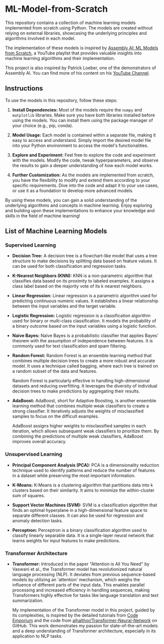 # ML-Model-from-Scratch

This repository contains a collection of machine learning models implemented from scratch using Python. The models are created without relying on external libraries, showcasing the underlying principles and algorithms involved in each model.

The implementation of these models is inspired by [Assembly AI: ML Models from Scratch](https://youtube.com/playlist?list=PLcWfeUsAys2k_xub3mHks85sBHZvg24Jd), a YouTube playlist that provides valuable insights into machine learning algorithms and their implementation.

This project is also inspired by Patrick Loeber, one of the demonstrators of Assembly AI. You can find more of his content on his [YouTube Channel](https://www.youtube.com/@patloeber).


## Instructions

To use the models in this repository, follow these steps:

1. **Install Dependencies:** Most of the models require the `numpy` and `matplotlib` libraries. Make sure you have both libraries installed before using the models. You can install them using the package manager of your choice (e.g., pip, conda).

2. **Model Usage:** Each model is contained within a separate file, making it easy to access and understand. Simply import the desired model file into your Python environment to access the model's functionalities.

3. **Explore and Experiment:** Feel free to explore the code and experiment with the models. Modify the code, tweak hyperparameters, and observe the results to gain a deeper understanding of how each model works.

4. **Further Customization:** As the models are implemented from scratch, you have the flexibility to modify and extend them according to your specific requirements. Dive into the code and adapt it to your use cases, or use it as a foundation to develop more advanced models.

By using these models, you can gain a solid understanding of the underlying algorithms and concepts in machine learning. Enjoy exploring and building upon these implementations to enhance your knowledge and skills in the field of machine learning!

## List of Machine Learning Models

### Supervised Learning

- **Decision Tree:** A decision tree is a flowchart-like model that uses a tree structure to make decisions by splitting data based on feature values. It can be used for both classification and regression tasks.

- **K-Nearest Neighbors (KNN):** KNN is a non-parametric algorithm that classifies data based on its proximity to labeled examples. It assigns a class label based on the majority vote of its k nearest neighbors.

- **Linear Regression:** Linear regression is a parametric algorithm used for predicting continuous numeric values. It establishes a linear relationship between the input variables and the target variable.

- **Logistic Regression:** Logistic regression is a classification algorithm used for binary or multi-class classification. It models the probability of a binary outcome based on the input variables using a logistic function.

- **Naive Bayes:** Naive Bayes is a probabilistic classifier that applies Bayes' theorem with the assumption of independence between features. It is commonly used for text classification and spam filtering.

- **Random Forest:** Random Forest is an ensemble learning method that combines multiple decision trees to create a more robust and accurate model. It uses a technique called bagging, where each tree is trained on a random subset of the data and features.

   Random Forest is particularly effective in handling high-dimensional datasets and reducing overfitting. It leverages the diversity of individual decision trees to make predictions by aggregating their results.

- **AdaBoost:** AdaBoost, short for Adaptive Boosting, is another ensemble learning method that combines multiple weak classifiers to create a strong classifier. It iteratively adjusts the weights of misclassified samples to focus on the difficult examples.

   AdaBoost assigns higher weights to misclassified samples in each iteration, which allows subsequent weak classifiers to prioritize them. By combining the predictions of multiple weak classifiers, AdaBoost improves overall accuracy.

### Unsupervised Learning

- **Principal Component Analysis (PCA):** PCA is a dimensionality reduction technique used to identify patterns and reduce the number of features in a dataset while preserving the most important information.

- **K-Means:** K-Means is a clustering algorithm that partitions data into k clusters based on their similarity. It aims to minimize the within-cluster sum of squares.

- **Support Vector Machines (SVM):** SVM is a classification algorithm that finds an optimal hyperplane in a high-dimensional feature space to separate different classes. It can also be used for regression and anomaly detection tasks.

- **Perceptron:** Perceptron is a binary classification algorithm used to classify linearly separable data. It is a single-layer neural network that learns weights for input features to make predictions.



### Transformer Architecture

- **Transformer:** Introduced in the paper "Attention is All You Need" by Vaswani et al., the Transformer model has revolutionized natural language processing (NLP). It deviates from previous sequence-based models by utilizing an 'attention' mechanism, which weighs the influence of different parts of the input data. This enables parallel processing and increased efficiency in handling sequences, making Transformers highly effective for tasks like language translation and text summarization.

  My implementation of the Transformer model in this project, guided by its complexities, is inspired by the detailed tutorials from [Code Emporium](https://www.youtube.com/@CodeEmporium/videos) and the code from [ajhalthor/Transformer-Neural-Network](https://github.com/ajhalthor/Transformer-Neural-Network/tree/main) on GitHub. This work demonstrates my passion for state-of-the-art models and a deep understanding of Transformer architecture, especially in its application to NLP tasks.

